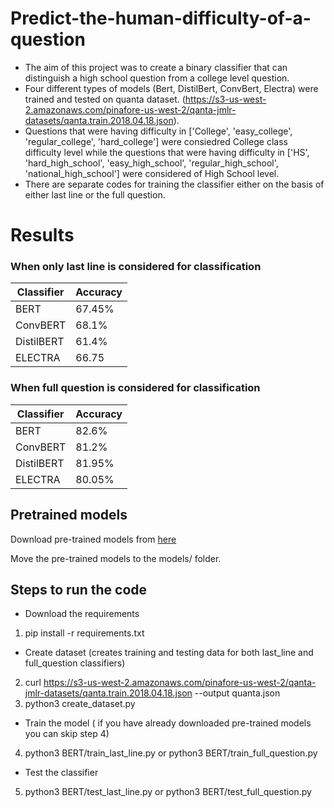 # Predict-the-human-difficulty-of-a-question

- The aim of this project was to create a binary classifier that can distinguish a high school question from a college level question. 
- Four different types of models (Bert, DistilBert, ConvBert, Electra) were trained and tested on quanta dataset.
(https://s3-us-west-2.amazonaws.com/pinafore-us-west-2/qanta-jmlr-datasets/qanta.train.2018.04.18.json). 
- Questions that were having difficulty in ['College', 'easy_college', 'regular_college', 'hard_college'] were consiedred College class difficulty level while the questions that were having difficulty in ['HS', 'hard_high_school', 'easy_high_school', 'regular_high_school', 'national_high_school'] were considered of High School level.
- There are separate codes for training the classifier either on the basis of either last line or the full question.

# Results

### When only last line is considered for classification

| Classifier | Accuracy|
| --------------------------- | --------------------------- |
| BERT | 67.45% |
| ConvBERT | 68.1% |
| DistilBERT | 61.4% |
| ELECTRA | 66.75 |

### When full question is considered for classification

| Classifier | Accuracy|
| --------------------------- | --------------------------- |
| BERT | 82.6% |
| ConvBERT | 81.2% |
| DistilBERT | 81.95% |
| ELECTRA | 80.05% |

## Pretrained models

Download pre-trained models from [here](https://drive.google.com/drive/folders/18dGwaxI7kx4Yx7gTMTiCbUv2YLxzNPmZ?usp=sharing)

Move the pre-trained models to the models/  folder.

## Steps to run the code

- Download the requirements
1. pip install -r requirements.txt

- Create dataset (creates training and testing data for both last_line and full_question classifiers) 
2. curl https://s3-us-west-2.amazonaws.com/pinafore-us-west-2/qanta-jmlr-datasets/qanta.train.2018.04.18.json --output quanta.json
3. python3 create_dataset.py

- Train the model ( if you have already downloaded pre-trained models you can skip step 4)
4. python3 BERT/train_last_line.py or  python3 BERT/train_full_question.py

- Test the classifier
5. python3 BERT/test_last_line.py or python3 BERT/test_full_question.py
